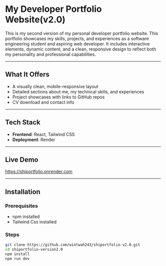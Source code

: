 # My Developer Portfolio Website(v2.0)

This is my second version of my personal developer portfolio website. This portfolio showcases my skills, projects, and experiences as a software engineering student and aspiring web developer. It includes interactive elements, dynamic content, and a clean, responsive design to reflect both my personality and professional capabilities.

---

## What It Offers

- A visually clean, mobile-responsive layout
- Detailed sections about me, my technical skills, and experiences
- Project showcases with links to GitHub repos
- CV download and contact info

---

## Tech Stack

- **Frontend**: React, Tailwind CSS
- **Deployment**: Render

---

## Live Demo
https://shiportfolio.onrender.com

---

## Installation

### Prerequisites

- npm installed
- Tailwind Css installed

### Steps

```bash
git clone https://github.com/wintwah243/shiportfolio-v2.0.git
cd shiportfolio-version2.0
npm install
npm run dev


